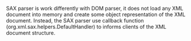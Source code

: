 SAX parser is work differently with DOM parser, it does not load any XML document into memory and create some object representation of the XML document. Instead, the SAX parser use callback function (org.xml.sax.helpers.DefaultHandler) to informs clients of the XML document structure.

